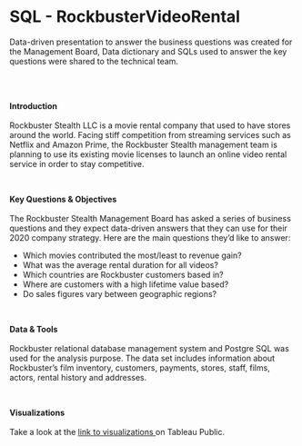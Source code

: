 # SQL - RockbusterVideoRental
<p>
Data-driven presentation to answer the business questions was created for the Management Board, Data dictionary and SQLs used to answer the key questions were shared to the technical team.
</p>
<br><br>
<p>
<b>Introduction</b>
<br><br>
Rockbuster Stealth LLC is a movie rental company that used to have stores around the world. Facing stiff competition from streaming services such as Netflix and Amazon Prime, the Rockbuster Stealth management team is planning to use its existing movie licenses to launch an online video rental service in order to stay competitive.
</p>
<br>
<p>
<b> Key Questions & Objectives </b>
<br><br>
The Rockbuster Stealth Management Board has asked a series of business questions and they expect data-driven answers that they can use for their 2020 company strategy. Here are
the main questions they’d like to answer:
<ul>
  <li>Which movies contributed the most/least to revenue gain?</li>
  <li>What was the average rental duration for all videos?</li>
  <li>Which countries are Rockbuster customers based in?</li> 
  <li>Where are customers with a high lifetime value based?</li>
  <li>Do sales figures vary between geographic regions?</li> 
</ul>
</p>
<br>
<p>
<b>Data & Tools</b>
<br><br>
Rockbuster relational database management system and Postgre SQL was used for the analysis purpose.  The data set includes information about Rockbuster’s film inventory, customers, payments, stores, staff, films, actors, rental history and addresses.
</p>
<br>
<p>
<b>Visualizations</b>
<br><br>
Take a look at the <a href="https://public.tableau.com/views/RockbusterTop5/Top10Countries?:language=en-US&publish=yes&:sid=&:display_count=n&:origin=viz_share_link">
link to visualizations </a>on Tableau Public. 
</P>


